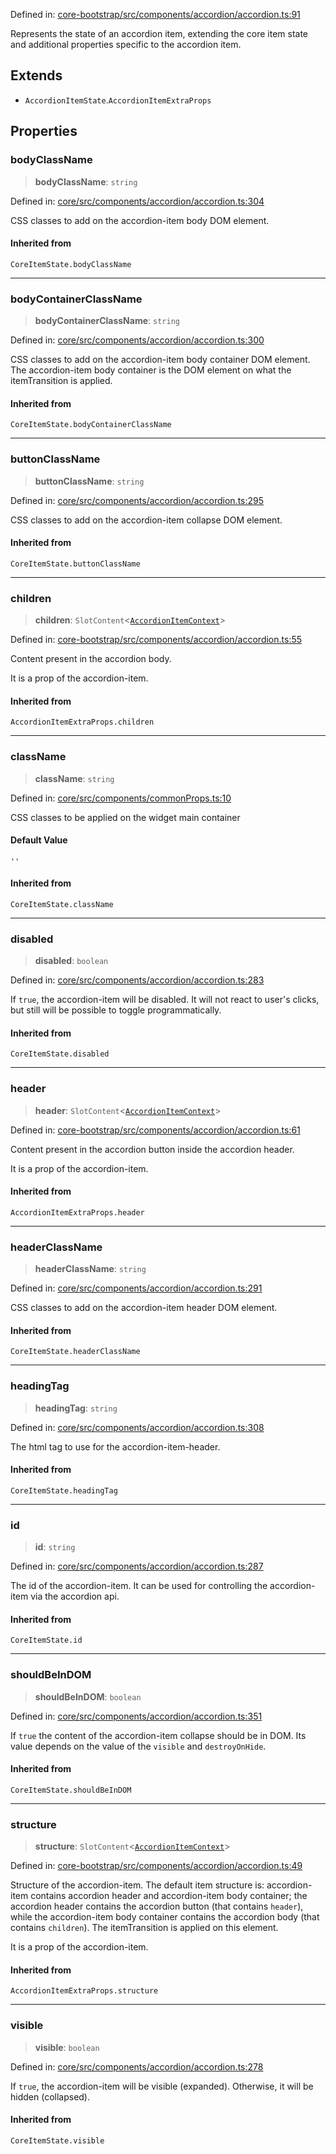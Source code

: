 Defined in: [core-bootstrap/src/components/accordion/accordion.ts:91](https://github.com/AmadeusITGroup/AgnosUI/blob/718d9c682c7d2e9a85b22f74764f1c62fa594748/core-bootstrap/src/components/accordion/accordion.ts#L91)

Represents the state of an accordion item, extending the core item state and additional properties specific to the accordion item.

## Extends

- `AccordionItemState`.`AccordionItemExtraProps`

## Properties

### bodyClassName

> **bodyClassName**: `string`

Defined in: [core/src/components/accordion/accordion.ts:304](https://github.com/AmadeusITGroup/AgnosUI/blob/718d9c682c7d2e9a85b22f74764f1c62fa594748/core/src/components/accordion/accordion.ts#L304)

CSS classes to add on the accordion-item body DOM element.

#### Inherited from

`CoreItemState.bodyClassName`

***

### bodyContainerClassName

> **bodyContainerClassName**: `string`

Defined in: [core/src/components/accordion/accordion.ts:300](https://github.com/AmadeusITGroup/AgnosUI/blob/718d9c682c7d2e9a85b22f74764f1c62fa594748/core/src/components/accordion/accordion.ts#L300)

CSS classes to add on the accordion-item body container DOM element.
The accordion-item body container is the DOM element on what the itemTransition is applied.

#### Inherited from

`CoreItemState.bodyContainerClassName`

***

### buttonClassName

> **buttonClassName**: `string`

Defined in: [core/src/components/accordion/accordion.ts:295](https://github.com/AmadeusITGroup/AgnosUI/blob/718d9c682c7d2e9a85b22f74764f1c62fa594748/core/src/components/accordion/accordion.ts#L295)

CSS classes to add on the accordion-item collapse DOM element.

#### Inherited from

`CoreItemState.buttonClassName`

***

### children

> **children**: `SlotContent`\<[`AccordionItemContext`](AccordionItemContext.md)\>

Defined in: [core-bootstrap/src/components/accordion/accordion.ts:55](https://github.com/AmadeusITGroup/AgnosUI/blob/718d9c682c7d2e9a85b22f74764f1c62fa594748/core-bootstrap/src/components/accordion/accordion.ts#L55)

Content present in the accordion body.

It is a prop of the accordion-item.

#### Inherited from

`AccordionItemExtraProps.children`

***

### className

> **className**: `string`

Defined in: [core/src/components/commonProps.ts:10](https://github.com/AmadeusITGroup/AgnosUI/blob/718d9c682c7d2e9a85b22f74764f1c62fa594748/core/src/components/commonProps.ts#L10)

CSS classes to be applied on the widget main container

#### Default Value

`''`

#### Inherited from

`CoreItemState.className`

***

### disabled

> **disabled**: `boolean`

Defined in: [core/src/components/accordion/accordion.ts:283](https://github.com/AmadeusITGroup/AgnosUI/blob/718d9c682c7d2e9a85b22f74764f1c62fa594748/core/src/components/accordion/accordion.ts#L283)

If `true`, the accordion-item will be disabled.
It will not react to user's clicks, but still will be possible to toggle programmatically.

#### Inherited from

`CoreItemState.disabled`

***

### header

> **header**: `SlotContent`\<[`AccordionItemContext`](AccordionItemContext.md)\>

Defined in: [core-bootstrap/src/components/accordion/accordion.ts:61](https://github.com/AmadeusITGroup/AgnosUI/blob/718d9c682c7d2e9a85b22f74764f1c62fa594748/core-bootstrap/src/components/accordion/accordion.ts#L61)

Content present in the accordion button inside the accordion header.

It is a prop of the accordion-item.

#### Inherited from

`AccordionItemExtraProps.header`

***

### headerClassName

> **headerClassName**: `string`

Defined in: [core/src/components/accordion/accordion.ts:291](https://github.com/AmadeusITGroup/AgnosUI/blob/718d9c682c7d2e9a85b22f74764f1c62fa594748/core/src/components/accordion/accordion.ts#L291)

CSS classes to add on the accordion-item header DOM element.

#### Inherited from

`CoreItemState.headerClassName`

***

### headingTag

> **headingTag**: `string`

Defined in: [core/src/components/accordion/accordion.ts:308](https://github.com/AmadeusITGroup/AgnosUI/blob/718d9c682c7d2e9a85b22f74764f1c62fa594748/core/src/components/accordion/accordion.ts#L308)

The html tag to use for the accordion-item-header.

#### Inherited from

`CoreItemState.headingTag`

***

### id

> **id**: `string`

Defined in: [core/src/components/accordion/accordion.ts:287](https://github.com/AmadeusITGroup/AgnosUI/blob/718d9c682c7d2e9a85b22f74764f1c62fa594748/core/src/components/accordion/accordion.ts#L287)

The id of the accordion-item. It can be used for controlling the accordion-item via the accordion api.

#### Inherited from

`CoreItemState.id`

***

### shouldBeInDOM

> **shouldBeInDOM**: `boolean`

Defined in: [core/src/components/accordion/accordion.ts:351](https://github.com/AmadeusITGroup/AgnosUI/blob/718d9c682c7d2e9a85b22f74764f1c62fa594748/core/src/components/accordion/accordion.ts#L351)

If `true` the content of the accordion-item collapse should be in DOM. Its value depends on the
value of the `visible` and `destroyOnHide`.

#### Inherited from

`CoreItemState.shouldBeInDOM`

***

### structure

> **structure**: `SlotContent`\<[`AccordionItemContext`](AccordionItemContext.md)\>

Defined in: [core-bootstrap/src/components/accordion/accordion.ts:49](https://github.com/AmadeusITGroup/AgnosUI/blob/718d9c682c7d2e9a85b22f74764f1c62fa594748/core-bootstrap/src/components/accordion/accordion.ts#L49)

Structure of the accordion-item. The default item structure is: accordion-item
contains accordion header and accordion-item body container; the accordion header contains the accordion button
(that contains `header`), while the accordion-item body container contains the accordion body (that contains `children`).
The itemTransition is applied on this element.

It is a prop of the accordion-item.

#### Inherited from

`AccordionItemExtraProps.structure`

***

### visible

> **visible**: `boolean`

Defined in: [core/src/components/accordion/accordion.ts:278](https://github.com/AmadeusITGroup/AgnosUI/blob/718d9c682c7d2e9a85b22f74764f1c62fa594748/core/src/components/accordion/accordion.ts#L278)

If `true`, the accordion-item will be visible (expanded). Otherwise, it will be hidden (collapsed).

#### Inherited from

`CoreItemState.visible`

